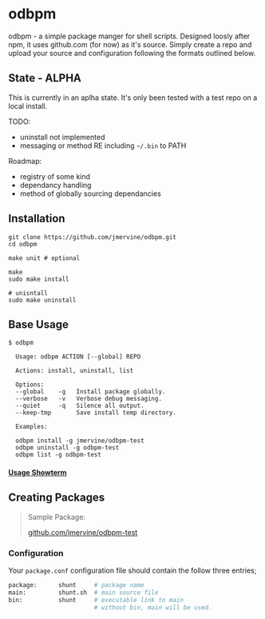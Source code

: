 # odbpm

odbpm - a simple package manger for shell scripts. Designed loosly after npm, it uses github.com (for now) as it's source. Simply create a repo and upload your source and configuration following the formats outlined below.

## State - ALPHA

This is currently in an aplha state. It's only been tested with a test repo on a local install.

TODO:
- uninstall not implemented
- messaging or method RE including `~/.bin` to PATH

Roadmap:
- registry of some kind
- dependancy handling
- method of globally sourcing dependancies

## Installation

```
git clone https://github.com/jmervine/odbpm.git
cd odbpm

make unit # optional

make
sudo make install

# unisntall
sudo make uninstall
```

## Base Usage

```
$ odbpm

  Usage: odbpm ACTION [--global] REPO

  Actions: install, uninstall, list

  Options:
  --global    -g   Install package globally.
  --verbose   -v   Verbose debug messaging.
  --quiet     -q   Silence all output.
  --keep-tmp       Save install temp directory.

  Examples:

  odbpm install -g jmervine/odbpm-test
  odbpm uninstall -g odbpm-test
  odbpm list -g odbpm-test
```

#### [Usage Showterm](http://showterm.io/1b57275efd9970d596786#fast)

## Creating Packages

> Sample Package:
>
> [github.com/jmervine/odbpm-test](https://github.com/jmervine/odbpm-test)

### Configuration

Your `package.conf` configuration file should contain the follow three entries;

``` bash
package:      shunt     # package name
main:         shunt.sh  # main source file
bin:          shunt     # executable link to main
                        # without bin, main will be used.
```
